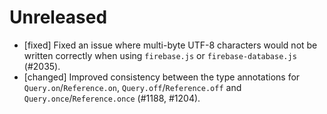 # Unreleased
- [fixed] Fixed an issue where multi-byte UTF-8 characters would not be written correctly when using `firebase.js` or `firebase-database.js` (#2035).
- [changed] Improved consistency between the type annotations for `Query.on`/`Reference.on`, 
  `Query.off`/`Reference.off` and `Query.once`/`Reference.once` (#1188, #1204).
